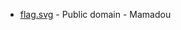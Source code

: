 * [flag.svg](https://commons.wikipedia.org/wiki/File:Flag_of_Northern_Ireland.svg) - Public domain - Mamadou
